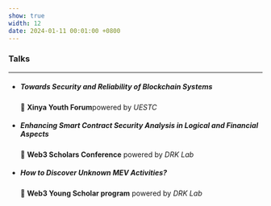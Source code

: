 ```yaml
---
show: true
width: 12
date: 2024-01-11 00:01:00 +0800
---
```


<div class="p-4">
    <h3 class="mt-4">Talks</h3>
    <hr />
    <ul class="list-unstyled ms-3">
    <li class="mb-4">
        <h5 class="mb-1">Towards Security and Reliability of Blockchain Systems</h5>
        <p class="text-muted mb-1">📍 <strong>Xinya Youth Forum</strong>powered by <em>UESTC</em></p>
    </li>
    <li class="mb-4">
        <h5 class="mb-1">Enhancing Smart Contract Security Analysis in Logical and Financial Aspects</h5>
        <p class="text-muted mb-1">📍 <strong>Web3 Scholars Conference</strong> powered by <em>DRK Lab</em></p>
    </li>
    <li class="mb-4">
        <h5 class="mb-1">How to Discover Unknown MEV Activities?</h5>
        <p class="text-muted mb-1">📍 <strong>Web3 Young Scholar program</strong> powered by <em>DRK Lab</em></p>
    </li>
    </ul>
</div>